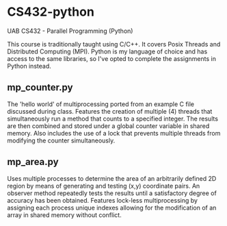 # CS432-python
UAB CS432 - Parallel Programming (Python)

This course is traditionally taught using C/C++. It covers Posix Threads and Distributed Computing (MPI). Python is my language of choice and has access to the same libraries, so I've opted to complete the assignments in Python instead.

## mp_counter.py
The 'hello world' of multiprocessing ported from an example C file discussed during class. Features the creation of multiple (4) threads that simultaneously run a method that counts to a specified integer. The results are then combined and stored under a global counter variable in shared memory. Also includes the use of a lock that prevents multiple threads from modifying the counter simultaneously.

## mp_area.py
Uses multiple processes to determine the area of an arbitrarily defined 2D region by means of generating and testing (x,y) coordinate pairs. An observer method repeatedly tests the results until a satisfactory degree of accuracy has been obtained. Features lock-less multiprocessing by assigning each process unique indexes allowing for the modification of an array in shared memory without conflict.
